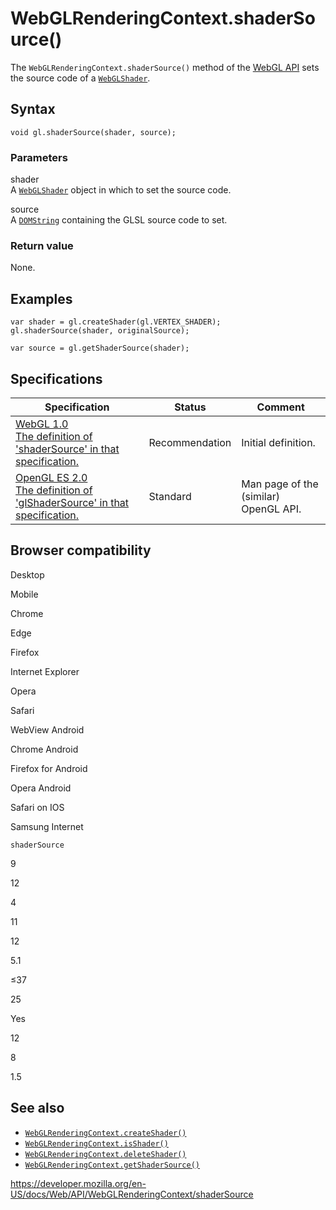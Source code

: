 WebGLRenderingContext.shaderSource()
====================================

The `WebGLRenderingContext.shaderSource()` method of the [WebGL API](../webgl_api) sets the source code of a [`WebGLShader`](../webglshader).

Syntax
------

    void gl.shaderSource(shader, source);

### Parameters

shader  
A [`WebGLShader`](../webglshader) object in which to set the source code.

source  
A [`DOMString`](../domstring) containing the GLSL source code to set.

### Return value

None.

Examples
--------

    var shader = gl.createShader(gl.VERTEX_SHADER);
    gl.shaderSource(shader, originalSource);

    var source = gl.getShaderSource(shader);

Specifications
--------------

<table><thead><tr class="header"><th>Specification</th><th>Status</th><th>Comment</th></tr></thead><tbody><tr class="odd"><td><a href="https://www.khronos.org/registry/webgl/specs/latest/1.0/#5.14.9">WebGL 1.0<br />
<span class="small">The definition of 'shaderSource' in that specification.</span></a></td><td><span class="spec-rec">Recommendation</span></td><td>Initial definition.</td></tr><tr class="even"><td><a href="https://www.khronos.org/opengles/sdk/docs/man/xhtml/glShaderSource.xml">OpenGL ES 2.0<br />
<span class="small">The definition of 'glShaderSource' in that specification.</span></a></td><td><span class="spec-standard">Standard</span></td><td>Man page of the (similar) OpenGL API.</td></tr></tbody></table>

Browser compatibility
---------------------

Desktop

Mobile

Chrome

Edge

Firefox

Internet Explorer

Opera

Safari

WebView Android

Chrome Android

Firefox for Android

Opera Android

Safari on IOS

Samsung Internet

`shaderSource`

9

12

4

11

12

5.1

≤37

25

Yes

12

8

1.5

See also
--------

-   [`WebGLRenderingContext.createShader()`](createshader)
-   [`WebGLRenderingContext.isShader()`](isshader)
-   [`WebGLRenderingContext.deleteShader()`](deleteshader)
-   [`WebGLRenderingContext.getShaderSource()`](getshadersource)

<a href="https://developer.mozilla.org/en-US/docs/Web/API/WebGLRenderingContext/shaderSource" class="_attribution-link">https://developer.mozilla.org/en-US/docs/Web/API/WebGLRenderingContext/shaderSource</a>
